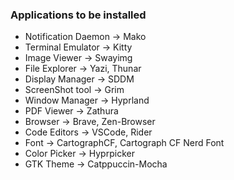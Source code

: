 ### Applications to be installed

- Notification Daemon -> Mako
- Terminal Emulator -> Kitty
- Image Viewer -> Swayimg
- File Explorer -> Yazi, Thunar
- Display Manager -> SDDM
- ScreenShot tool -> Grim
- Window Manager -> Hyprland
- PDF Viewer -> Zathura
- Browser -> Brave, Zen-Browser
- Code Editors -> VSCode, Rider
- Font -> CartographCF, Cartograph CF Nerd Font
- Color Picker -> Hyprpicker
- GTK Theme -> Catppuccin-Mocha
